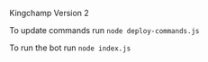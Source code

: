 Kingchamp Version 2

To update commands run ```node deploy-commands.js``` 

To run the bot run ```node index.js```
